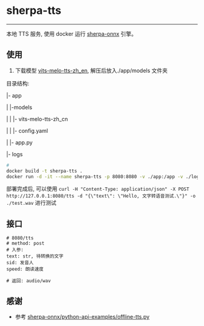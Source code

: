 # sherpa-tts
---

本地 TTS 服务, 使用 docker 运行 [sherpa-onnx](https://github.com/k2-fsa/sherpa-onnx) 引擎。

## 使用

1. 下载模型 [vits-melo-tts-zh_en](https://github.com/k2-fsa/sherpa-onnx/releases/download/tts-models/vits-melo-tts-zh_en.tar.bz2), 解压后放入./app/models 文件夹

目录结构:

|- app

|	|-models

|	|	|- vits-melo-tts-zh_cn

|	|	|- config.yaml

|	|- app.py

|- logs

	
```bash
# 
docker build -t sherpa-tts .
docker run -d -it --name sherpa-tts -p 8080:8080 -v ./app:/app -v ./logs:/logs sherpa-tts python /app/app.py
```

部署完成后, 可以使用 `curl -H "Content-Type: application/json" -X POST http://127.0.0.1:8080/tts -d "{\"text\": \"Hello, 文字转语音测试.\"}" -o ./test.wav` 进行测试

## 接口
```
# 8080/tts
# method: post
# 入参:
text: str, 待转换的文字
sid: 发音人
speed: 朗读速度

# 返回: audio/wav
```

## 感谢
- 参考 [sherpa-onnx/python-api-examples/offline-tts.py](https://github.com/k2-fsa/sherpa-onnx/blob/master/python-api-examples/offline-tts.py)
